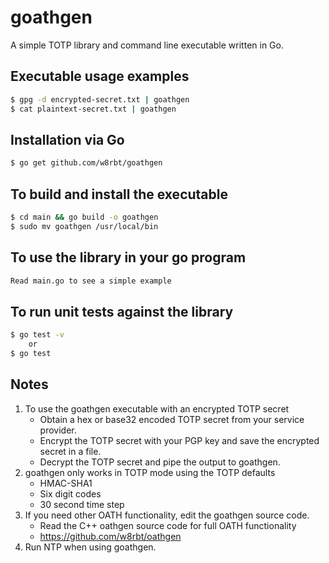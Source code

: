 # goathgen

A simple TOTP library and command line executable written in Go.

## Executable usage examples

```bash
$ gpg -d encrypted-secret.txt | goathgen
$ cat plaintext-secret.txt | goathgen
```

## Installation via Go

```bash
$ go get github.com/w8rbt/goathgen
```

## To build and install the executable

```bash
$ cd main && go build -o goathgen
$ sudo mv goathgen /usr/local/bin
```

## To use the library in your go program
```bash
Read main.go to see a simple example
```

## To run unit tests against the library
```bash
$ go test -v
    or
$ go test
```

## Notes

1. To use the goathgen executable with an encrypted TOTP secret
    * Obtain a hex or base32 encoded TOTP secret from your service provider.
    * Encrypt the TOTP secret with your PGP key and save the encrypted secret in a file.
    * Decrypt the TOTP secret and pipe the output to goathgen.
2. goathgen only works in TOTP mode using the TOTP defaults
    * HMAC-SHA1
    * Six digit codes
    * 30 second time step
3. If you need other OATH functionality, edit the goathgen source code.
    * Read the C++ oathgen source code for full OATH functionality
    * https://github.com/w8rbt/oathgen
4. Run NTP when using goathgen.

